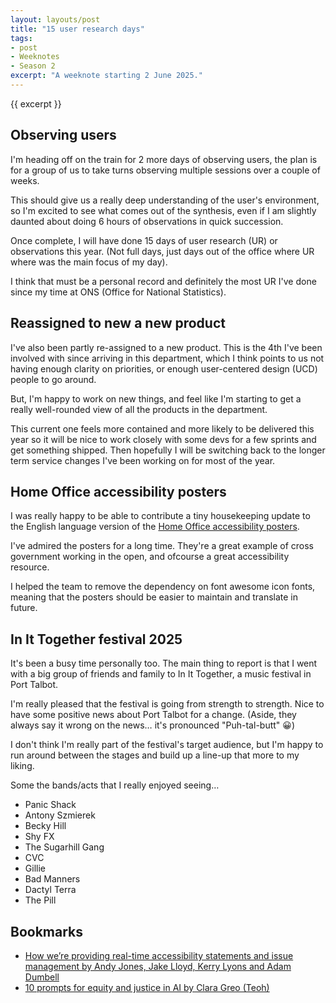 ```yaml
---
layout: layouts/post
title: "15 user research days"
tags:
- post
- Weeknotes
- Season 2
excerpt: "A weeknote starting 2 June 2025."
--- 
```


{{ excerpt }}

## Observing users

I'm heading off on the train for 2 more days of observing users, the plan is for a group of us to take turns observing multiple sessions over a couple of weeks.

This should give us a really deep understanding of the user's environment, so I'm excited to see what comes out of the synthesis, even if I am slightly daunted about doing 6 hours of observations in quick succession.

Once complete, I will have done 15 days of user research (UR) or observations this year. (Not full days, just days out of the office where UR where was the main focus of my day).

I think that must be a personal record and definitely the most UR I've done since my time at ONS (Office for National Statistics).

## Reassigned to new a new product

I've also been partly re-assigned to a new product. This is the 4th I've been involved with since arriving in this department, which I think points to us not having enough clarity on priorities, or enough user-centered design (UCD) people to go around.

But, I'm happy to work on new things, and feel like I'm starting to get a really well-rounded view of all the products in the department.

This current one feels more contained and more likely to be delivered this year so it will be nice to work closely with some devs for a few sprints and get something shipped. Then hopefully I will be switching back to the longer term service changes I've been working on for most of the year.

## Home Office accessibility posters

I was really happy to be able to contribute a tiny housekeeping update to the English language version of the 
[Home Office accessibility posters](https://github.com/UKHomeOffice/posters).

I've admired the posters for a long time. They're a great example of cross government working in the open, and ofcourse a great accessibility resource.

I helped the team to remove the dependency on font awesome icon fonts, meaning that the posters should be easier to maintain and translate in future.

## In It Together festival 2025

It's been a busy time personally too. The main thing to report is that I went with a big group of friends and family to In It Together, a music festival in Port Talbot.

I'm really pleased that the festival is going from strength to strength. Nice to have some positive news about Port Talbot for a change. (Aside, they always say it wrong on the news… it's pronounced "Puh-tal-butt" 😀)

I don't think I'm really part of the festival's target audience, but I'm happy to run around between the stages and build up a line-up that more to my liking.

Some the bands/acts that I really enjoyed seeing…

- Panic Shack
- Antony Szmierek
- Becky Hill
- Shy FX
- The Sugarhill Gang
- CVC
- Gillie
- Bad Manners
- Dactyl Terra
- The Pill

## Bookmarks

- [How we’re providing real-time accessibility statements and issue management by Andy Jones, Jake Lloyd, Kerry Lyons and Adam Dumbell](https://dfedigital.blog.gov.uk/2025/05/21/how-were-providing-real-time-accessibility-statements-and-issue-management/)
- [10 prompts for equity and justice in AI by Clara Greo (Teoh)](https://www.linkedin.com/posts/claragreo_10-prompts-for-the-equity-and-justice-in-ugcPost-7335579731301408768-LVV3)
